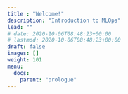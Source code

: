```yaml
---
title : "Welcome!"
description: "Introduction to MLOps"
lead: ""
# date: 2020-10-06T08:48:23+00:00
# lastmod: 2020-10-06T08:48:23+00:00
draft: false
images: []
weight: 101
menu:
  docs:
    parent: "prologue"
---
```

